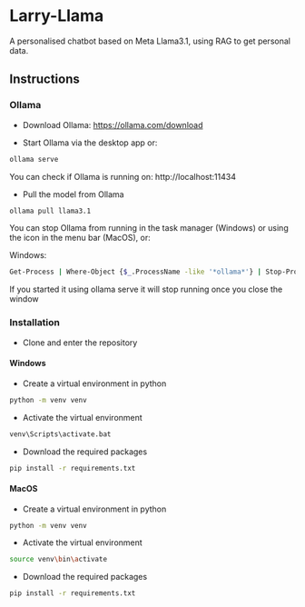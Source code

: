 # Larry-Llama
A personalised chatbot based on Meta Llama3.1, using RAG to get personal data.

## Instructions

### Ollama
* Download Ollama: https://ollama.com/download

* Start Ollama via the desktop app or:
```sh
ollama serve
```
You can check if Ollama is running on: http://localhost:11434

* Pull the model from Ollama
```sh
ollama pull llama3.1
```

You can stop Ollama from running in the task manager (Windows) or using the icon in the menu bar (MacOS), or:

Windows:
```sh
Get-Process | Where-Object {$_.ProcessName -like '*ollama*'} | Stop-Process
```

If you started it using ollama serve it will stop running once you close the window

### Installation
* Clone and enter the repository

#### Windows

* Create a virtual environment in python
```sh
python -m venv venv
```

* Activate the virtual environment
```sh
venv\Scripts\activate.bat
```

* Download the required packages
```sh
pip install -r requirements.txt
```

#### MacOS

* Create a virtual environment in python
```sh
python -m venv venv
```

* Activate the virtual environment
```sh
source venv\bin\activate
```

* Download the required packages
```sh
pip install -r requirements.txt
```

